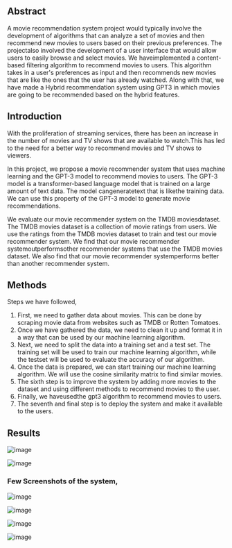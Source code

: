 ## Abstract 
A movie recommendation system project would typically involve the development of algorithms that can analyze a set of movies and then recommend new movies to users based on their previous preferences. The projectalso involved the development of a user interface that would allow users to easily browse and select movies. We haveimplemented a content-based filtering algorithm to recommend movies to users. This algorithm takes in a user's preferences as input and then recommends new movies that are like the ones that the user has already watched. Along with that, we have made a Hybrid recommendation system using GPT3 in which movies are going to be recommended based on the hybrid features.

## Introduction
With the proliferation of streaming services, there has been an increase in the number of movies and TV shows that are available to watch.This has led to the need for a better way to recommend movies and TV shows to viewers. 

In this project, we propose a movie recommender system that uses machine learning and the GPT-3 model to recommend movies to users. The GPT-3 model is a transformer-based language model that is trained on a large amount of text data. The model cangeneratetext that is likethe training data. We can use this property of the GPT-3 model to generate movie recommendations. 

We evaluate our movie recommender system on the TMDB moviesdataset. The TMDB movies dataset is a collection of movie ratings from users. We use the ratings from the TMDB movies dataset to train and test our movie recommender system. We find that our movie recommender systemoutperformsother recommender systems that use the TMDB movies dataset. We also find that our movie recommender systemperforms better than another recommender system.

## Methods
Steps we have followed,

1) First, we need to gather data about movies. This can be done by scraping movie data from websites such as TMDB or Rotten Tomatoes.
2) Once we have gathered the data, we need to clean it up and format it in a way that can be used by our machine learning algorithm.
3) Next, we need to split the data into a training set and a test set. The training set will be used to train our machine learning algorithm, while the testset will be used to evaluate the accuracy of our algorithm.
4) Once the data is prepared, we can start training our machine learning algorithm. We will use the cosine similarity matrix to find similar movies.
5) The sixth step is to improve the system by adding more movies to the dataset and using different methods to recommend movies to the user.
6) Finally, we haveusedthe gpt3 algorithm to recommend movies to users.
7) The seventh and final step is to deploy the system and make it available to the users.

## Results

![image](https://user-images.githubusercontent.com/34344691/192686331-ca545aee-d722-4ab0-ae49-c6e6bec3b52d.png)

![image](https://user-images.githubusercontent.com/34344691/192686244-9b670078-09f4-46f7-9543-cb80bf277499.png)

### Few Screenshots of the system,

![image](https://user-images.githubusercontent.com/34344691/192686500-3c65b7e5-1f27-4f6e-b3ee-dbff8bafa99e.png)

![image](https://user-images.githubusercontent.com/34344691/192686542-04d3607a-7555-4123-8f72-da2bdfb1f581.png)

![image](https://user-images.githubusercontent.com/34344691/192686569-25d6a384-2000-4905-9e4b-64ae7c0e7570.png)

![image](https://user-images.githubusercontent.com/34344691/192686599-ddef2bf7-e50b-4047-ad84-116be7c2cf82.png)

